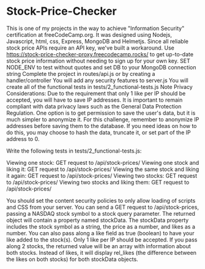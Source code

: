 # Stock-Price-Checker

This is one of my projects in the way to achieve "Information Security" certification at freeCodeCamp.org. It was designed using Nodejs, Javascript, html, css, Express, MongoDB and Helmetjs.
Since all reliable stock price APIs require an API key, we've built a workaround. Use https://stock-price-checker-proxy.freecodecamp.rocks/ to get up-to-date stock price information without needing to sign up for your own key.
SET NODE_ENV to test without quotes and set DB to your MongoDB connection string
Complete the project in routes/api.js or by creating a handler/controller
You will add any security features to server.js
You will create all of the functional tests in tests/2_functional-tests.js
Note Privacy Considerations: Due to the requirement that only 1 like per IP should be accepted, you will have to save IP addresses. It is important to remain compliant with data privacy laws such as the General Data Protection Regulation. One option is to get permission to save the user's data, but it is much simpler to anonymize it. For this challenge, remember to anonymize IP addresses before saving them to the database. If you need ideas on how to do this, you may choose to hash the data, truncate it, or set part of the IP address to 0.

Write the following tests in tests/2_functional-tests.js:

Viewing one stock: GET request to /api/stock-prices/
Viewing one stock and liking it: GET request to /api/stock-prices/
Viewing the same stock and liking it again: GET request to /api/stock-prices/
Viewing two stocks: GET request to /api/stock-prices/
Viewing two stocks and liking them: GET request to /api/stock-prices/

You should set the content security policies to only allow loading of scripts and CSS from your server.
You can send a GET request to /api/stock-prices, passing a NASDAQ stock symbol to a stock query parameter. The returned object will contain a property named stockData.
The stockData property includes the stock symbol as a string, the price as a number, and likes as a number.
You can also pass along a like field as true (boolean) to have your like added to the stock(s). Only 1 like per IP should be accepted.
If you pass along 2 stocks, the returned value will be an array with information about both stocks. Instead of likes, it will display rel_likes (the difference between the likes on both stocks) for both stockData objects.
